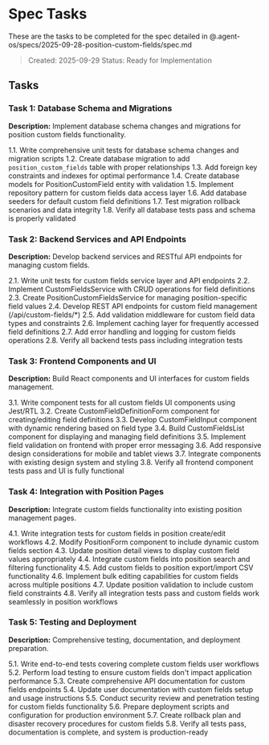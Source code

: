 # Spec Tasks

These are the tasks to be completed for the spec detailed in @.agent-os/specs/2025-09-28-position-custom-fields/spec.md

> Created: 2025-09-29
> Status: Ready for Implementation

## Tasks

### Task 1: Database Schema and Migrations

**Description:** Implement database schema changes and migrations for position custom fields functionality.

1.1. Write comprehensive unit tests for database schema changes and migration scripts
1.2. Create database migration to add `position_custom_fields` table with proper relationships
1.3. Add foreign key constraints and indexes for optimal performance
1.4. Create database models for PositionCustomField entity with validation
1.5. Implement repository pattern for custom fields data access layer
1.6. Add database seeders for default custom field definitions
1.7. Test migration rollback scenarios and data integrity
1.8. Verify all database tests pass and schema is properly validated

### Task 2: Backend Services and API Endpoints

**Description:** Develop backend services and RESTful API endpoints for managing custom fields.

2.1. Write unit tests for custom fields service layer and API endpoints
2.2. Implement CustomFieldsService with CRUD operations for field definitions
2.3. Create PositionCustomFieldsService for managing position-specific field values
2.4. Develop REST API endpoints for custom field management (/api/custom-fields/*)
2.5. Add validation middleware for custom field data types and constraints
2.6. Implement caching layer for frequently accessed field definitions
2.7. Add error handling and logging for custom fields operations
2.8. Verify all backend tests pass including integration tests

### Task 3: Frontend Components and UI

**Description:** Build React components and UI interfaces for custom fields management.

3.1. Write component tests for all custom fields UI components using Jest/RTL
3.2. Create CustomFieldDefinitionForm component for creating/editing field definitions
3.3. Develop CustomFieldInput component with dynamic rendering based on field type
3.4. Build CustomFieldsList component for displaying and managing field definitions
3.5. Implement field validation on frontend with proper error messaging
3.6. Add responsive design considerations for mobile and tablet views
3.7. Integrate components with existing design system and styling
3.8. Verify all frontend component tests pass and UI is fully functional

### Task 4: Integration with Position Pages

**Description:** Integrate custom fields functionality into existing position management pages.

4.1. Write integration tests for custom fields in position create/edit workflows
4.2. Modify PositionForm component to include dynamic custom fields section
4.3. Update position detail views to display custom field values appropriately
4.4. Integrate custom fields into position search and filtering functionality
4.5. Add custom fields to position export/import CSV functionality
4.6. Implement bulk editing capabilities for custom fields across multiple positions
4.7. Update position validation to include custom field constraints
4.8. Verify all integration tests pass and custom fields work seamlessly in position workflows

### Task 5: Testing and Deployment

**Description:** Comprehensive testing, documentation, and deployment preparation.

5.1. Write end-to-end tests covering complete custom fields user workflows
5.2. Perform load testing to ensure custom fields don't impact application performance
5.3. Create comprehensive API documentation for custom fields endpoints
5.4. Update user documentation with custom fields setup and usage instructions
5.5. Conduct security review and penetration testing for custom fields functionality
5.6. Prepare deployment scripts and configuration for production environment
5.7. Create rollback plan and disaster recovery procedures for custom fields
5.8. Verify all tests pass, documentation is complete, and system is production-ready
